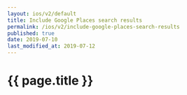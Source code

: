 ```yaml
---
layout: ios/v2/default
title: Include Google Places search results
permalink: /ios/v2/include-google-places-search-results
published: true
date: 2019-07-10
last_modified_at: 2019-07-12
---
```


# {{ page.title }}
